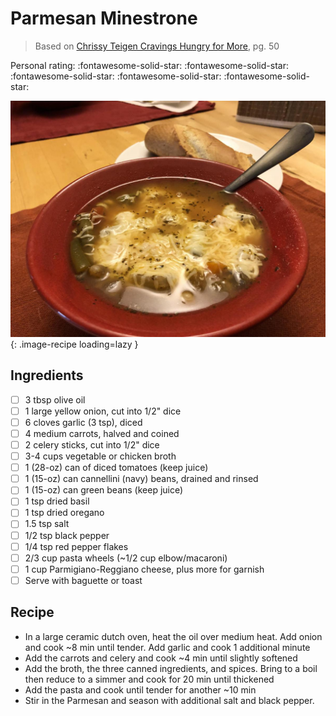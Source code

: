 # Parmesan Minestrone

> Based on [Chrissy Teigen Cravings Hungry for More], pg. 50

<!-- {cts} rating=5; (User can specify rating on scale of 1-5) -->

Personal rating: :fontawesome-solid-star: :fontawesome-solid-star: :fontawesome-solid-star: :fontawesome-solid-star: :fontawesome-solid-star:

<!-- {cte} -->

<!-- {cts} name_image=parmesan_minestrone.jpeg; (User can specify image name) -->

![parmesan_minestrone.jpeg](./parmesan_minestrone.jpeg){: .image-recipe loading=lazy }

<!-- {cte} -->

## Ingredients

- [ ] 3 tbsp olive oil
- [ ] 1 large yellow onion, cut into 1/2" dice
- [ ] 6 cloves garlic (3 tsp), diced
- [ ] 4 medium carrots, halved and coined
- [ ] 2 celery sticks, cut into 1/2" dice
- [ ] 3-4 cups vegetable or chicken broth
- [ ] 1 (28-oz) can of diced tomatoes (keep juice)
- [ ] 1 (15-oz) can cannellini (navy) beans, drained and rinsed
- [ ] 1 (15-oz) can green beans (keep juice)
- [ ] 1 tsp dried basil
- [ ] 1 tsp dried oregano
- [ ] 1.5 tsp salt
- [ ] 1/2 tsp black pepper
- [ ] 1/4 tsp red pepper flakes
- [ ] 2/3 cup pasta wheels (~1/2 cup elbow/macaroni)
- [ ] 1 cup Parmigiano-Reggiano cheese, plus more for garnish
- [ ] Serve with baguette or toast

## Recipe

- In a large ceramic dutch oven, heat the oil over medium heat. Add onion and cook ~8 min until tender. Add garlic and cook 1 additional minute
- Add the carrots and celery and cook ~4 min until slightly softened
- Add the broth, the three canned ingredients, and spices. Bring to a boil then reduce to a simmer and cook for 20 min until thickened
- Add the pasta and cook until tender for another ~10 min
- Stir in the Parmesan and season with additional salt and black pepper.

[chrissy teigen cravings hungry for more]: https://www.penguinrandomhouse.com/books/553580/cravings-hungry-for-more-by-chrissy-teigen-with-adeena-sussman/
